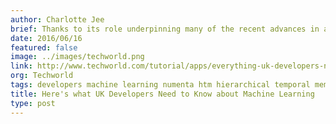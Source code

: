 ```yaml
---
author: Charlotte Jee
brief: Thanks to its role underpinning many of the recent advances in artificial intelligence, machine learning has become of mainstream interest to many technologists and developers. Here we’ll explain what it is, how you can get started plus the best tools and languages you need to develop machine learning technology.
date: 2016/06/16
featured: false
image: ../images/techworld.png
link: http://www.techworld.com/tutorial/apps/everything-uk-developers-need-know-about-machine-learning-3641971/
org: Techworld
tags: developers machine learning numenta htm hierarchical temporal memory machine intelligence
title: Here's what UK Developers Need to Know about Machine Learning
type: post
---
```

